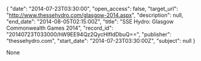 {
  "date": "2014-07-23T03:30:00", 
  "open_access": false, 
  "target_url": "http://www.thessehydro.com/glasgow-2014.aspx", 
  "description": null, 
  "end_date": "2014-08-05T02:15:00Z", 
  "title": "SSE Hydro: Glasgow Commonwealth Games 2014", 
  "record_id": "20140723T033000/hW9EE94Qz2QycHIfIdDbuQ==", 
  "publisher": "thessehydro.com", 
  "start_date": "2014-07-23T03:30:00Z", 
  "subject": null
}

None